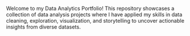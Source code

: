 Welcome to my Data Analytics Portfolio! This repository showcases a collection of data analysis projects where I have applied my skills in data cleaning, exploration, visualization, and storytelling to uncover actionable insights from diverse datasets.

